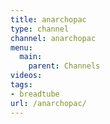 ```yaml
---
title: anarchopac
type: channel
channel: anarchopac
menu:
  main:
    parent: Channels
videos:
tags:
- breadtube
url: /anarchopac/
---
```

